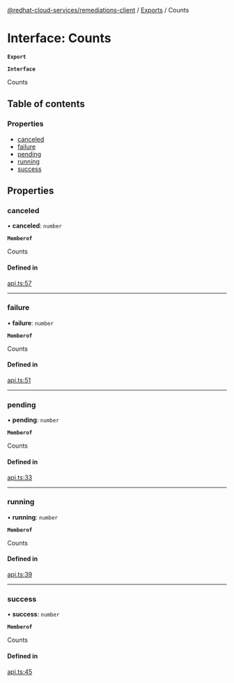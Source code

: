 [@redhat-cloud-services/remediations-client](../README.md) / [Exports](../modules.md) / Counts

# Interface: Counts

**`Export`**

**`Interface`**

Counts

## Table of contents

### Properties

- [canceled](Counts.md#canceled)
- [failure](Counts.md#failure)
- [pending](Counts.md#pending)
- [running](Counts.md#running)
- [success](Counts.md#success)

## Properties

### canceled

• **canceled**: `number`

**`Memberof`**

Counts

#### Defined in

[api.ts:57](https://github.com/RedHatInsights/javascript-clients/blob/master/packages/remediations/api.ts#L57)

___

### failure

• **failure**: `number`

**`Memberof`**

Counts

#### Defined in

[api.ts:51](https://github.com/RedHatInsights/javascript-clients/blob/master/packages/remediations/api.ts#L51)

___

### pending

• **pending**: `number`

**`Memberof`**

Counts

#### Defined in

[api.ts:33](https://github.com/RedHatInsights/javascript-clients/blob/master/packages/remediations/api.ts#L33)

___

### running

• **running**: `number`

**`Memberof`**

Counts

#### Defined in

[api.ts:39](https://github.com/RedHatInsights/javascript-clients/blob/master/packages/remediations/api.ts#L39)

___

### success

• **success**: `number`

**`Memberof`**

Counts

#### Defined in

[api.ts:45](https://github.com/RedHatInsights/javascript-clients/blob/master/packages/remediations/api.ts#L45)

